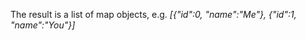 
[comment]: # (IntegrationsCanvasModule)
The result is a list of map objects, e.g. *[{"id":0, "name":"Me"}, {"id":1, "name":"You"}]*